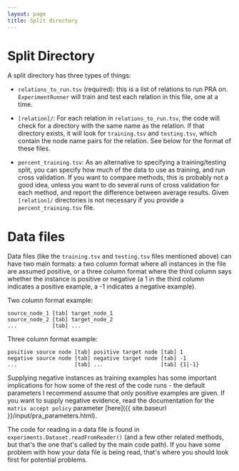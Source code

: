 ```yaml
---
layout: page
title: Split directory
---
```

# Split Directory

A split directory has three types of things:

* `relations_to_run.tsv` (required): this is a list of relations to run PRA on.  `ExperimentRunner`
  will train and test each relation in this file, one at a time.

* `[relation]/`: For each relation in `relations_to_run.tsv`, the code will check for a directory
  with the same name as the relation.  If that directory exists, it will look for `training.tsv`
and `testing.tsv`, which contain the node name pairs for the relation.  See below for the format of
these files.

* `percent_training.tsv`: As an alternative to specifying a training/testing split, you can specify
  how much of the data to use as training, and run cross validation.  If you want to compare
methods, this is probably not a good idea, unless you want to do several runs of cross validation
for each method, and report the difference between average results.  Given `[relation]/`
directories is not necessary if you provide a `percent_training.tsv` file.

# Data files

Data files (like the `training.tsv` and `testing.tsv` files mentioned above) can have two main
formats: a two column format where all instances in the file are assumed positive, or a three
column format where the third column says whether the instance is positive or negative (a 1 in the
third column indicates a positive example, a -1 indicates a negative example).

Two column format example:

    source_node_1 [tab] target_node_1
    source_node_2 [tab] target_node_2
    ...           [tab] ...

Three column format example:

    positive source node [tab] positive target node [tab] 1
    negative source node [tab] negative target node [tab] -1
    ...                  [tab] ...                  [tab] {1|-1}

Supplying negative instances as training examples has some important implications for how some of
the rest of the code runs - the default parameters I recommend assume that only positive examples
are given.  If you want to supply negative evidence, read the documentation for the `matrix accept
policy` parameter [here]({{ site.baseurl }}/input/pra_parameters.html).

The code for reading in a data file is found in `experiments.Dataset.readFromReader()` (and a few
other related methods, but that's the one that's called by the main code path).  If you have some
problem with how your data file is being read, that's where you should look first for potential
problems.
